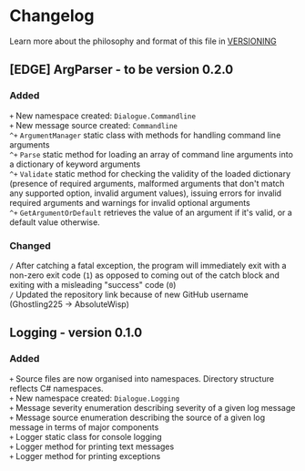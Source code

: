 # Changelog
Learn more about the philosophy and format of this file in [VERSIONING](./VERSIONING.md)

## \[EDGE\] ArgParser - to be version 0.2.0

### Added
`+` New namespace created: `Dialogue.Commandline`  
`+` New message source created: `Commandline`  
`^+` `ArgumentManager` static class with methods for handling command line arguments  
`^+` `Parse` static method for loading an array of command line arguments into a dictionary of keyword arguments  
`^+` `Validate` static method for checking the validity of the loaded dictionary (presence of required arguments, malformed arguments that don't match any supported option, invalid argument values), issuing errors for invalid required arguments and warnings for invalid optional arguments  
`^+` `GetArgumentOrDefault` retrieves the value of an argument if it's valid, or a default value otherwise.

### Changed
`/` After catching a fatal exception, the program will immediately exit with a non-zero exit code (`1`) as opposed to coming out of the catch block and exiting with a misleading "success" code (`0`)  
`/` Updated the repository link because of new GitHub username (Ghostling225 -> AbsoluteWisp)

## Logging - version 0.1.0

### Added
`+` Source files are now organised into namespaces. Directory structure reflects C# namespaces.  
`+` New namespace created: `Dialogue.Logging`  
`+` Message severity enumeration describing severity of a given log message  
`+` Message source enumeration describing the source of a given log message in terms of major components  
`+` Logger static class for console logging  
`+` Logger method for printing text messages  
`+` Logger method for printing exceptions